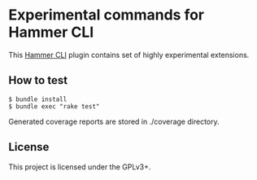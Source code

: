 Experimental commands for Hammer CLI
===============================

This [Hammer CLI](https://github.com/theforeman/hammer-cli) plugin contains
set of highly experimental extensions.

How to test
------------

    $ bundle install
    $ bundle exec "rake test"

Generated coverage reports are stored in ./coverage directory.

License
-------

This project is licensed under the GPLv3+.
